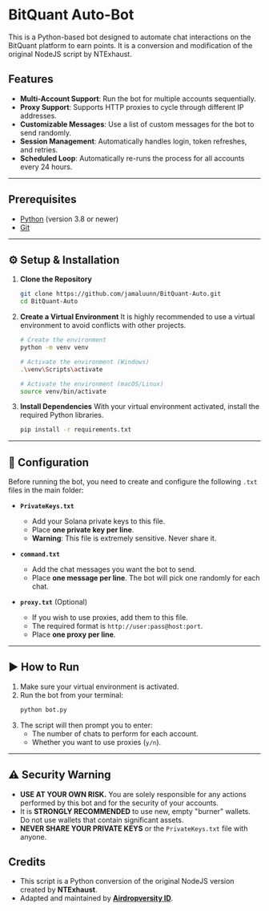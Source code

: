 # BitQuant Auto-Bot

This is a Python-based bot designed to automate chat interactions on the BitQuant platform to earn points. It is a conversion and modification of the original NodeJS script by NTExhaust.

## Features

* **Multi-Account Support**: Run the bot for multiple accounts sequentially.
* **Proxy Support**: Supports HTTP proxies to cycle through different IP addresses.
* **Customizable Messages**: Use a list of custom messages for the bot to send randomly.
* **Session Management**: Automatically handles login, token refreshes, and retries.
* **Scheduled Loop**: Automatically re-runs the process for all accounts every 24 hours.

---

## Prerequisites

* [Python](https://www.python.org/downloads/) (version 3.8 or newer)
* [Git](https://git-scm.com/downloads/)

---

## ⚙️ Setup & Installation

1.  **Clone the Repository**
    ```bash
    git clone https://github.com/jamaluunn/BitQuant-Auto.git
    cd BitQuant-Auto
    ```

2.  **Create a Virtual Environment**
    It is highly recommended to use a virtual environment to avoid conflicts with other projects.
    ```bash
    # Create the environment
    python -m venv venv
    ```
    ```bash
    # Activate the environment (Windows)
    .\venv\Scripts\activate
    ```
    ```bash
    # Activate the environment (macOS/Linux)
    source venv/bin/activate
    ```

3.  **Install Dependencies**
    With your virtual environment activated, install the required Python libraries.
    ```bash
    pip install -r requirements.txt
    ```
---

## 📝 Configuration

Before running the bot, you need to create and configure the following `.txt` files in the main folder:

* **`PrivateKeys.txt`**
    * Add your Solana private keys to this file.
    * Place **one private key per line**.
    * **Warning**: This file is extremely sensitive. Never share it.

* **`command.txt`**
    * Add the chat messages you want the bot to send.
    * Place **one message per line**. The bot will pick one randomly for each chat.

* **`proxy.txt`** (Optional)
    * If you wish to use proxies, add them to this file.
    * The required format is `http://user:pass@host:port`.
    * Place **one proxy per line**.

---

## ▶️ How to Run

1.  Make sure your virtual environment is activated.
2.  Run the bot from your terminal:
    ```bash
    python bot.py
    ```
3.  The script will then prompt you to enter:
    * The number of chats to perform for each account.
    * Whether you want to use proxies (`y/n`).

---

## ⚠️ Security Warning

* **USE AT YOUR OWN RISK.** You are solely responsible for any actions performed by this bot and for the security of your accounts.
* It is **STRONGLY RECOMMENDED** to use new, empty "burner" wallets. Do not use wallets that contain significant assets.
* **NEVER SHARE YOUR PRIVATE KEYS** or the `PrivateKeys.txt` file with anyone.

## Credits

* This script is a Python conversion of the original NodeJS version created by **NTExhaust**.
* Adapted and maintained by [**Airdropversity ID**](https://t.me/AirdropversityID).
